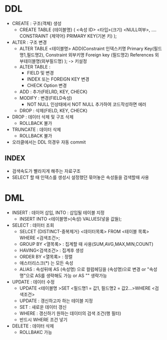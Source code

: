 # DDL
- CREATE : 구조(객체) 생성
    - CREATE TABLE {테이블명} (
        <속성 ID> <타입>(크기) <NULL여부>,
        ....
        CONSTRAINT {제약어} PRIMARY KEY(기본 키)
    );
- ALTER : 구조 변경
    - ALTER TABLE <테이블명> ADD(Constraint 인덱스키명 Primary Key(필드명1,필드명2), Constraint 외부키명 Foreign key (필드명2) References 외부테이블명(외부필드명)  );  -> 키설정
    - ALTER TABLE :    
        - FIELD 및 변경
        - INDEX 또는 FOREIGN KEY 변경
        - CHECK Option 변경
    - ADD : 추가(FIELRD, KEY, CHECK)
    - MODIFY : 변경(FIELD속성)
        - NOT NULL 인상태에서 NOT NULL 추가하여 코드작성하면 에러
    - DROP : 삭제(FIELD, KEY, CHECK)
- DROP : 데이터 삭제 및 구조 삭제
    - ROLLBACK 불가
- TRUNCATE : 데이터 삭제
    - ROLLBACK 불가
- 오라클에서는 DDL 의경우 자동 commit

## INDEX
- 검색속도가 빨라지게 해주는 자료구조
- SELECT 할 때 인덱스를 생성시 설정했던 묶어놓은 속성들을 검색할때 사용

# DML
- INSERT : 데이어 삽입, INTO : 삽입될 테이블 지정
    - INSERT INTO <테이블명>(속성) VALUES(넣을 값들);
- SELECT : 데이터 조회
    - SELCET {DISTINCT-중복제거} <데이터목록> FROM <테이블 목록> WHERE <검색조건>;
    - GROUP BY <열목록> : 집계할 때 사용(SUM,AVG,MAX,MIN,COUNT)
    - HAVING<검색조건> : 집계후 생성
    - ORDER BY <열목록> : 정렬
    - 애스터리스크(*) 는 모든 속성
    - ALIAS : 속성뒤에 AS (속성명) 으로 컬럼헤딩을 (속성명)으로 변경 or "속성명"으로 AS를 생략해도 가능 or AS "" 생략가능
- UPDATE : 데이터 수정
    - UPDATE <테이블명 >SET <필드명1 = 값1, 필드명2 = 값2...>WHERE <검색조건>
    - UPDATE : 갱신하고자 하는 테이블 지정
    - SET : 새로운 데이터 갱신
    - WHERE : 갱신하기 원하는 데이터의 검색 조건(행 필터)
    - 반드시 WHERE 조건 넣기
- DELETE : 데이터 삭제
    - ROLLBAKC 가능

